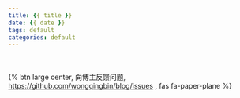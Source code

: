 ```yaml
---
title: {{ title }}
date: {{ date }}
tags: default
categories: default
---
```


<!-- more -->

<br><br>{% btn large center, 向博主反馈问题, <https://github.com/wongqingbin/blog/issues> , fas fa-paper-plane %}

